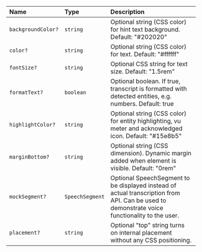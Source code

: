| Name | Type | Description |
| :------ | :------ | :------ |
| `backgroundColor?` | `string` | Optional string (CSS color) for hint text background. Default: "#202020" |
| `color?` | `string` | Optional string (CSS color) for text. Default: "#ffffff" |
| `fontSize?` | `string` | Optional CSS string for text size. Default: "1.5rem" |
| `formatText?` | `boolean` | Optional boolean. If true, transcript is formatted with detected entities, e.g. numbers. Default: true |
| `highlightColor?` | `string` | Optional string (CSS color) for entity highlighting, vu meter and acknowledged icon. Default: "#15e8b5" |
| `marginBottom?` | `string` | Optional string (CSS dimension). Dynamic margin added when element is visible. Default: "0rem" |
| `mockSegment?` | `SpeechSegment` | Optional SpeechSegment to be displayed instead of actual transcription from API. Can be used to demonstrate voice functionality to the user. |
| `placement?` | `string` | Optional "top" string turns on internal placement without any CSS positioning. |
